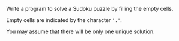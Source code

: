 Write a program to solve a Sudoku puzzle by filling the empty cells.

Empty cells are indicated by the character `'.'`.

You may assume that there will be only one unique solution.
